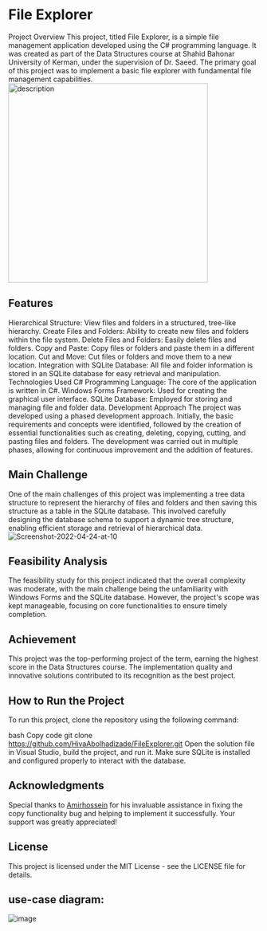 # File Explorer
Project Overview
This project, titled File Explorer, is a simple file management application developed using the C# programming language. It was created as part of the Data Structures course at Shahid Bahonar University of Kerman, under the supervision of Dr. Saeed. The primary goal of this project was to implement a basic file explorer with fundamental file management capabilities.
<img src="https://github.com/user-attachments/assets/c3444cc4-67bb-4c95-a8b1-1fe20a3056a4" alt="description" width="400"/>

## Features
Hierarchical Structure: View files and folders in a structured, tree-like hierarchy.
Create Files and Folders: Ability to create new files and folders within the file system.
Delete Files and Folders: Easily delete files and folders.
Copy and Paste: Copy files or folders and paste them in a different location.
Cut and Move: Cut files or folders and move them to a new location.
Integration with SQLite Database: All file and folder information is stored in an SQLite database for easy retrieval and manipulation.
Technologies Used
C# Programming Language: The core of the application is written in C#.
Windows Forms Framework: Used for creating the graphical user interface.
SQLite Database: Employed for storing and managing file and folder data.
Development Approach
The project was developed using a phased development approach. Initially, the basic requirements and concepts were identified, followed by the creation of essential functionalities such as creating, deleting, copying, cutting, and pasting files and folders. The development was carried out in multiple phases, allowing for continuous improvement and the addition of features.

## Main Challenge
One of the main challenges of this project was implementing a tree data structure to represent the hierarchy of files and folders and then saving this structure as a table in the SQLite database. This involved carefully designing the database schema to support a dynamic tree structure, enabling efficient storage and retrieval of hierarchical data.
![Screenshot-2022-04-24-at-10](https://github.com/user-attachments/assets/6cbbb262-7376-430b-aa62-2fde84121aaf)

## Feasibility Analysis
The feasibility study for this project indicated that the overall complexity was moderate, with the main challenge being the unfamiliarity with Windows Forms and the SQLite database. However, the project's scope was kept manageable, focusing on core functionalities to ensure timely completion.

## Achievement
This project was the top-performing project of the term, earning the highest score in the Data Structures course. The implementation quality and innovative solutions contributed to its recognition as the best project.

## How to Run the Project
To run this project, clone the repository using the following command:

bash
Copy code
git clone https://github.com/HivaAbolhadizade/FileExplorer.git
Open the solution file in Visual Studio, build the project, and run it. Make sure SQLite is installed and configured properly to interact with the database.

## Acknowledgments
Special thanks to [Amirhossein](https://github.com/AmirAAZ818) for his invaluable assistance in fixing the copy functionality bug and helping to implement it successfully. Your support was greatly appreciated!

## License
This project is licensed under the MIT License - see the LICENSE file for details.

## use-case diagram:
![image](https://github.com/user-attachments/assets/ee180115-f0cc-46b0-984d-b301612ead02)



